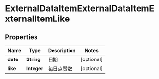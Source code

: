 # ExternalDataItemExternalDataItemExternalItemLike

## Properties
Name | Type | Description | Notes
------------ | ------------- | ------------- | -------------
**date** | **String** | 日期 |  [optional]
**like** | **Integer** | 每日点赞数 |  [optional]

